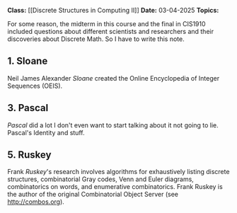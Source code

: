 **Class:** [[Discrete Structures in Computing II]]
**Date:** 03-04-2025
**Topics:**

For some reason, the midterm in this course and the final in CIS1910 included questions about different scientists and researchers and their discoveries about Discrete Math. So I have to write this note.

## 1. Sloane 
Neil James Alexander *Sloane* created the Online Encyclopedia of Integer Sequences (OEIS).

## 3. Pascal
*Pascal* did a lot I don't even want to start talking about it not going to lie. Pascal's Identity and stuff.

## 5. Ruskey
Frank *Ruskey*'s research involves algorithms for exhaustively listing discrete structures, combinatorial Gray codes, Venn and Euler diagrams, combinatorics on words, and enumerative combinatorics. Frank Ruskey is the author of the original Combinatorial Object Server (see http://combos.org).



